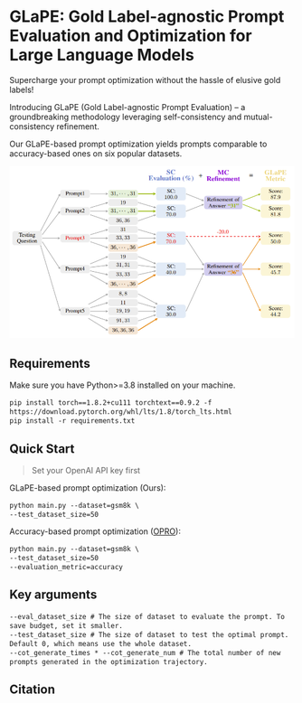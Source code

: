 # GLaPE: Gold Label-agnostic Prompt Evaluation and Optimization for Large Language Models

Supercharge your prompt optimization without the hassle of elusive gold labels!

Introducing GLaPE (Gold Label-agnostic Prompt Evaluation) – a groundbreaking methodology leveraging self-consistency and mutual-consistency refinement.

Our GLaPE-based prompt optimization yields prompts comparable to accuracy-based ones on six popular datasets.

<div align="left">
<img src="GLaPE.png">
</div>

## Requirements
Make sure you have Python>=3.8 installed on your machine.
```
pip install torch==1.8.2+cu111 torchtext==0.9.2 -f https://download.pytorch.org/whl/lts/1.8/torch_lts.html
pip install -r requirements.txt
```

## Quick Start

> Set your OpenAI API key first

GLaPE-based prompt optimization (Ours):

```
python main.py --dataset=gsm8k \
--test_dataset_size=50
```

Accuracy-based prompt optimization ([OPRO](https://arxiv.org/abs/2309.03409)):

```
python main.py --dataset=gsm8k \
--test_dataset_size=50
--evaluation_metric=accuracy	
```

## Key arguments

```
--eval_dataset_size # The size of dataset to evaluate the prompt. To save budget, set it smaller.
--test_dataset_size # The size of dataset to test the optimal prompt. Default 0, which means use the whole dataset.
--cot_generate_times * --cot_generate_num # The total number of new prompts generated in the optimization trajectory.
```

## Citation
